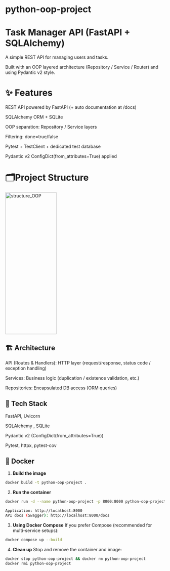 # python-oop-project
# Task Manager API (FastAPI + SQLAlchemy)

A simple REST API for managing users and tasks.

Built with an OOP layered architecture (Repository / Service / Router) and using Pydantic v2 style.

# ✨ Features

REST API powered by FastAPI (+ auto documentation at /docs)

SQLAlchemy ORM + SQLite

OOP separation: Repository / Service layers

Filtering: done=true/false

Pytest + TestClient + dedicated test database

Pydantic v2 ConfigDict(from_attributes=True) applied




# 🗂️Project Structure

<img width="162" height="448" alt="structure_OOP" src="https://github.com/user-attachments/assets/4846bcff-b8b5-4b42-a001-b5de609c3b96" />

## 🏗️ Architecture

API (Routes & Handlers): HTTP layer (request/response, status code / exception handling)

Services: Business logic (duplication / existence validation, etc.)

Repositories: Encapsulated DB access (ORM queries)


## 🧱 Tech Stack

FastAPI, Uvicorn

SQLAlchemy , SQLite

Pydantic v2 (ConfigDict(from_attributes=True))

Pytest, httpx, pytest-cov

## 🐳 Docker

1. **Build the image**
```bash
docker build -t python-oop-project .
```
2. **Run the container**
```bash
docker run -d --name python-oop-project -p 8000:8000 python-oop-project
```
```bash
Application: http://localhost:8000
API docs (Swagger): http://localhost:8000/docs
```
3. **Using Docker Compose**
If you prefer Compose (recommended for multi-service setups):
```bash
docker compose up --build
```
4. **Clean up**
Stop and remove the container and image:
```bash
docker stop python-oop-project && docker rm python-oop-project
docker rmi python-oop-project
```



